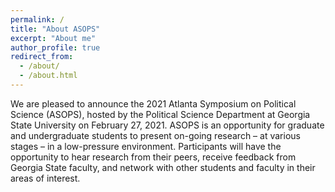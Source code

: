 ```yaml
---
permalink: /
title: "About ASOPS"
excerpt: "About me"
author_profile: true
redirect_from: 
  - /about/
  - /about.html
---
```


We are pleased to announce the 2021 Atlanta Symposium on Political Science (ASOPS), hosted by the Political Science Department at Georgia State University on February 27, 2021.  ASOPS is an opportunity for graduate and undergraduate students to present on-going research – at various stages – in a low-pressure environment.  Participants will have the opportunity to hear research from their peers, receive feedback from Georgia State faculty, and network with other students and faculty in their areas of interest.


